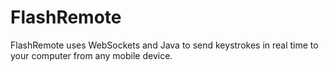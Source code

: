 FlashRemote
===========

FlashRemote uses WebSockets and Java to send keystrokes in real time to your computer from any mobile device.
